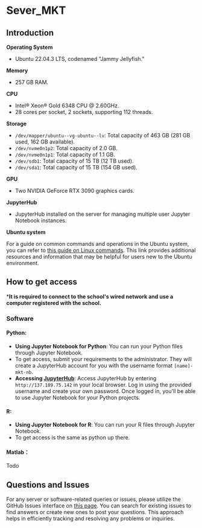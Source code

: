 # Sever_MKT

## **Introduction**

**Operating System** 

- Ubuntu 22.04.3 LTS, codenamed "Jammy Jellyfish."

**Memory**

- 257 GB RAM.

**CPU**

- Intel® Xeon® Gold 6348 CPU @ 2.60GHz.
- 28 cores per socket, 2 sockets, supporting 112 threads.

**Storage**

- `/dev/mapper/ubuntu--vg-ubuntu--lv`: Total capacity of 463 GB (281 GB used, 162 GB available).
- `/dev/nvme0n1p2`: Total capacity of 2.0 GB.
- `/dev/nvme0n1p1`: Total capacity of 1.1 GB.
- `/dev/sdb1`: Total capacity of 15 TB (12 TB used).
- `/dev/sda1`: Total capacity of 15 TB (154 GB used).

**GPU**

- Two NVIDIA GeForce RTX 3090 graphics cards.

**JupyterHub**

- JupyterHub installed on the server for managing multiple user Jupyter Notebook instances.

**Ubuntu system**

For a guide on common commands and operations in the Ubuntu system, you can refer to [this guide on Linux commands](https://scrp.econ.cuhk.edu.hk/guide/linux). This link provides additional resources and information that may be helpful for users new to the Ubuntu environment.



## **How to get access**

***It is required to connect to the school's wired network and use a computer registered with the school.**

### **Software**

#### Python:

- **Using Jupyter Notebook for Python**: You can run your Python files through Jupyter Notebook. 
- To get access, submit your requirements to the administrator. They will create a JupyterHub account for you with the username format `[name]-mkt-nb`.
- **Accessing <u>JupyterHub</u>**: Access JupyterHub by entering `http://137.189.75.142` in your local browser. Log in using the provided username and create your own password. Once logged in, you'll be able to use Jupyter Notebook for your Python projects.

#### R:
- **Using Jupyter Notebook for R**: You can run your R files through Jupyter Notebook.
- To get access is the same as python up there.

#### Matlab：
Todo

## Questions and Issues

For any server or software-related queries or issues, please utilize the GitHub Issues interface on [this page](https://github.com/YunanOwO/Sever_MKT/issues). You can search for existing issues to find answers or create new ones to post your questions. This approach helps in efficiently tracking and resolving any problems or inquiries.
